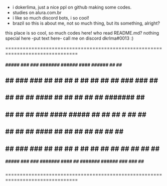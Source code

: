 - i dokerlima, just a nice ppl on github making some codes.
- studies on alura.com.br
- i like so much discord bots, i so cool!
- brazil
so this is about me, not so much thing, but its something, alright? 

this place is so cool, so much codes here!
who read README.md?
nothing special here
-put text here-
call me on discord dkrlma#0013 :)






































===============================================================================
#####     #####   ### ###  #######  ######   ####      ######  ##   ##    ###
 ## ##   ### ###   ## ##    ##   #   ##  ##   ##         ##    ### ###   ## ##
 ##  ##  ##   ##   ####     ##       ##  ##   ##         ##    #######  ##   ##
 ##  ##  ##   ##   ###      ####     #####    ##         ##    ## # ##  ##   ##
 ##  ##  ##   ##   ####     ##       ## ##    ##         ##    ##   ##  #######
 ## ##   ### ###   ## ##    ##   #   ## ##    ##  ##     ##    ##   ##  ##   ##
#####     #####   ### ###  #######  #### ##  #######   ######  ### ###  ##   ##
===============================================================================
